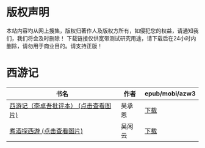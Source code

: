 # 版权声明

本站内容均从网上搜集，版权归著作人及版权方所有，如侵犯您的权益，请通知我们，我们将会及时删除！ 下载链接仅供宽带测试研究用途，请下载后在24小时内删除，请勿用于商业目的。请支持正版！

# 西游记

| 书名 | 作者 | epub/mobi/azw3 |
| --- | --- | --- |
| [西游记（李卓吾批评本） (点击查看图片)](https://www.dushupai.com/attachment/2024/06/05/9772615b5625c03b.jpg) | 吴承恩 | [下载](https://url89.ctfile.com/f/31084289-1357026781-f18846?p=8866) |
| [煮酒探西游 (点击查看图片)](https://www.dushupai.com/attachment/2024/06/04/fbdf1406ca259c15.jpg) | 吴闲云 | [下载](https://url89.ctfile.com/f/31084289-1357020517-dfd08e?p=8866) |
